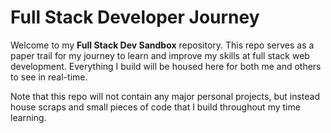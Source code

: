 # Full Stack Developer Journey
Welcome to my **Full Stack Dev Sandbox** repository. This repo serves as a paper trail for my journey to learn and improve my skills at full stack web development. Everything I build will be housed here for both me and others to see in real-time.

Note that this repo will not contain any major personal projects, but instead house scraps and small pieces of code that I build throughout my time learning.

